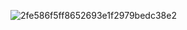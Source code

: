 ![2fe586f5ff8652693e1f2979bedc38e2](https://github.com/PiotrFedak/Weather-App/assets/115737114/44d8c4ed-a40b-4ad7-8f31-0c24962d431c)
